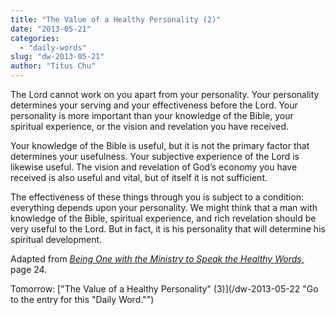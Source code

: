 ```yaml
---
title: "The Value of a Healthy Personality (2)"
date: "2013-05-21"
categories: 
  - "daily-words"
slug: "dw-2013-05-21"
author: "Titus Chu"
---
```


The Lord cannot work on you apart from your personality. Your personality determines your serving and your effectiveness before the Lord. Your personality is more important than your knowledge of the Bible, your spiritual experience, or the vision and revelation you have received.

Your knowledge of the Bible is useful, but it is not the primary factor that determines your usefulness. Your subjective experience of the Lord is likewise useful. The vision and revelation of God’s economy you have received is also useful and vital, but of itself it is not sufficient.

The effectiveness of these things through you is subject to a condition: everything depends upon your personality. We might think that a man with knowledge of the Bible, spiritual experience, and rich revelation should be very useful to the Lord. But in fact, it is his personality that will determine his spiritual development.

Adapted from _[Being One with the Ministry to Speak the Healthy Words,](/book-one-with-the-ministry-vol-2 "Go to the listing for this book.")_ page 24.

Tomorrow: ["The Value of a Healthy Personality" (3)](/dw-2013-05-22 "Go to the entry for this "Daily Word."")
